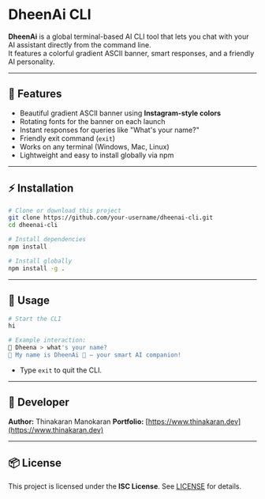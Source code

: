 # DheenAi CLI

**DheenAi** is a global terminal-based AI CLI tool that lets you chat with your AI assistant directly from the command line.  
It features a colorful gradient ASCII banner, smart responses, and a friendly AI personality.

---

## 🌟 Features

- Beautiful gradient ASCII banner using **Instagram-style colors**
- Rotating fonts for the banner on each launch
- Instant responses for queries like "What's your name?"
- Friendly exit command (`exit`)
- Works on any terminal (Windows, Mac, Linux)
- Lightweight and easy to install globally via npm

---

## ⚡ Installation

```bash
# Clone or download this project
git clone https://github.com/your-username/dheenai-cli.git
cd dheenai-cli

# Install dependencies
npm install

# Install globally
npm install -g .
````

---

## 🚀 Usage

```bash
# Start the CLI
hi

# Example interaction:
🧠 Dheena > what's your name?
🤖 My name is DheenAi 💫 — your smart AI companion!
```

* Type `exit` to quit the CLI.

---

## 🎨 Developer

**Author:** Thinakaran Manokaran
**Portfolio:** [https://www.thinakaran.dev](https://www.thinakaran.dev)

---

## 📦 License

This project is licensed under the **ISC License**. See [LICENSE](./LICENSE) for details.